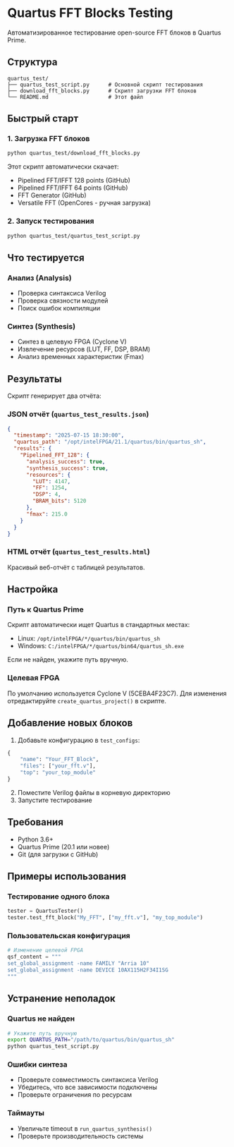 # Quartus FFT Blocks Testing

Автоматизированное тестирование open-source FFT блоков в Quartus Prime.

## Структура

```
quartus_test/
├── quartus_test_script.py      # Основной скрипт тестирования
├── download_fft_blocks.py      # Скрипт загрузки FFT блоков
└── README.md                   # Этот файл
```

## Быстрый старт

### 1. Загрузка FFT блоков
```bash
python quartus_test/download_fft_blocks.py
```

Этот скрипт автоматически скачает:
- Pipelined FFT/IFFT 128 points (GitHub)
- Pipelined FFT/IFFT 64 points (GitHub)  
- FFT Generator (GitHub)
- Versatile FFT (OpenCores - ручная загрузка)

### 2. Запуск тестирования
```bash
python quartus_test/quartus_test_script.py
```

## Что тестируется

### Анализ (Analysis)
- Проверка синтаксиса Verilog
- Проверка связности модулей
- Поиск ошибок компиляции

### Синтез (Synthesis)
- Синтез в целевую FPGA (Cyclone V)
- Извлечение ресурсов (LUT, FF, DSP, BRAM)
- Анализ временных характеристик (Fmax)

## Результаты

Скрипт генерирует два отчёта:

### JSON отчёт (`quartus_test_results.json`)
```json
{
  "timestamp": "2025-07-15 18:30:00",
  "quartus_path": "/opt/intelFPGA/21.1/quartus/bin/quartus_sh",
  "results": {
    "Pipelined_FFT_128": {
      "analysis_success": true,
      "synthesis_success": true,
      "resources": {
        "LUT": 4147,
        "FF": 1254,
        "DSP": 4,
        "BRAM_bits": 5120
      },
      "fmax": 215.0
    }
  }
}
```

### HTML отчёт (`quartus_test_results.html`)
Красивый веб-отчёт с таблицей результатов.

## Настройка

### Путь к Quartus Prime
Скрипт автоматически ищет Quartus в стандартных местах:
- Linux: `/opt/intelFPGA/*/quartus/bin/quartus_sh`
- Windows: `C:/intelFPGA/*/quartus/bin64/quartus_sh.exe`

Если не найден, укажите путь вручную.

### Целевая FPGA
По умолчанию используется Cyclone V (5CEBA4F23C7).
Для изменения отредактируйте `create_quartus_project()` в скрипте.

## Добавление новых блоков

1. Добавьте конфигурацию в `test_configs`:
```python
{
    "name": "Your_FFT_Block",
    "files": ["your_fft.v"],
    "top": "your_top_module"
}
```

2. Поместите Verilog файлы в корневую директорию
3. Запустите тестирование

## Требования

- Python 3.6+
- Quartus Prime (20.1 или новее)
- Git (для загрузки с GitHub)

## Примеры использования

### Тестирование одного блока
```python
tester = QuartusTester()
tester.test_fft_block("My_FFT", ["my_fft.v"], "my_top_module")
```

### Пользовательская конфигурация
```python
# Изменение целевой FPGA
qsf_content = """
set_global_assignment -name FAMILY "Arria 10"
set_global_assignment -name DEVICE 10AX115H2F34I1SG
"""
```

## Устранение неполадок

### Quartus не найден
```bash
# Укажите путь вручную
export QUARTUS_PATH="/path/to/quartus/bin/quartus_sh"
python quartus_test_script.py
```

### Ошибки синтеза
- Проверьте совместимость синтаксиса Verilog
- Убедитесь, что все зависимости подключены
- Проверьте ограничения по ресурсам

### Таймауты
- Увеличьте timeout в `run_quartus_synthesis()`
- Проверьте производительность системы 